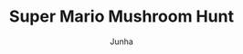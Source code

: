 ---
title: Super Mario Mushroom Hunt
link: https://preview.p5js.org/Junha/present/Q5Imkp-vN
author: Junha
grade: 10
image: /2021/bunnygames/Picture8.png
description: Your objective is to collect all the Big mushrooms without getting hit by bowser.
layout: project
---